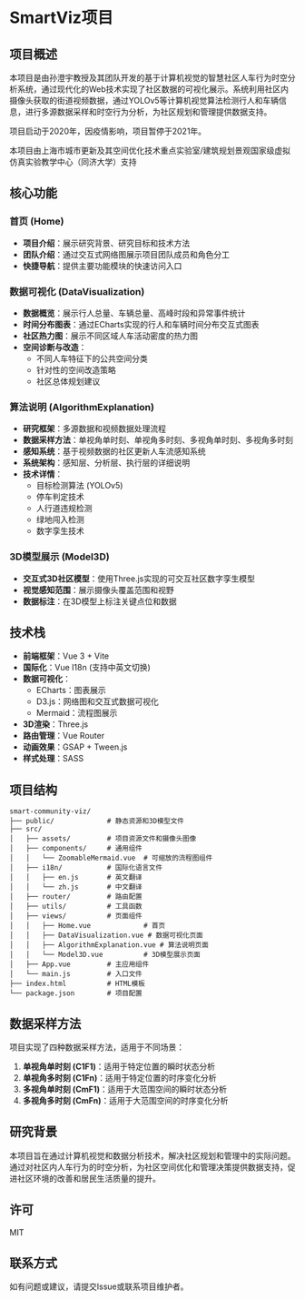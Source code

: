 # SmartViz项目

## 项目概述

本项目是由孙澄宇教授及其团队开发的基于计算机视觉的智慧社区人车行为时空分析系统，通过现代化的Web技术实现了社区数据的可视化展示。系统利用社区内摄像头获取的街道视频数据，通过YOLOv5等计算机视觉算法检测行人和车辆信息，进行多源数据采样和时空行为分析，为社区规划和管理提供数据支持。

项目启动于2020年，因疫情影响，项目暂停于2021年。

本项目由上海市城市更新及其空间优化技术重点实验室/建筑规划景观国家级虚拟仿真实验教学中心（同济大学）支持

## 核心功能

### 首页 (Home)

- **项目介绍**：展示研究背景、研究目标和技术方法
- **团队介绍**：通过交互式网络图展示项目团队成员和角色分工
- **快捷导航**：提供主要功能模块的快速访问入口

### 数据可视化 (DataVisualization)

- **数据概览**：展示行人总量、车辆总量、高峰时段和异常事件统计
- **时间分布图表**：通过ECharts实现的行人和车辆时间分布交互式图表
- **社区热力图**：展示不同区域人车活动密度的热力图
- **空间诊断与改造**：
  - 不同人车特征下的公共空间分类
  - 针对性的空间改造策略
  - 社区总体规划建议

### 算法说明 (AlgorithmExplanation)

- **研究框架**：多源数据和视频数据处理流程
- **数据采样方法**：单视角单时刻、单视角多时刻、多视角单时刻、多视角多时刻
- **感知系统**：基于视频数据的社区更新人车流感知系统
- **系统架构**：感知层、分析层、执行层的详细说明
- **技术详情**：
  - 目标检测算法 (YOLOv5)
  - 停车判定技术
  - 人行道违规检测
  - 绿地闯入检测
  - 数字孪生技术

### 3D模型展示 (Model3D)

- **交互式3D社区模型**：使用Three.js实现的可交互社区数字孪生模型
- **视觉感知范围**：展示摄像头覆盖范围和视野
- **数据标注**：在3D模型上标注关键点位和数据

## 技术栈

- **前端框架**：Vue 3 + Vite
- **国际化**：Vue I18n (支持中英文切换)
- **数据可视化**：
  - ECharts：图表展示
  - D3.js：网络图和交互式数据可视化
  - Mermaid：流程图展示
- **3D渲染**：Three.js
- **路由管理**：Vue Router
- **动画效果**：GSAP + Tween.js
- **样式处理**：SASS

## 项目结构

```
smart-community-viz/
├── public/             # 静态资源和3D模型文件
├── src/
│   ├── assets/         # 项目资源文件和摄像头图像
│   ├── components/     # 通用组件
│   │   └── ZoomableMermaid.vue  # 可缩放的流程图组件
│   ├── i18n/           # 国际化语言文件
│   │   ├── en.js       # 英文翻译
│   │   └── zh.js       # 中文翻译
│   ├── router/         # 路由配置
│   ├── utils/          # 工具函数
│   ├── views/          # 页面组件
│   │   ├── Home.vue             # 首页
│   │   ├── DataVisualization.vue # 数据可视化页面
│   │   ├── AlgorithmExplanation.vue # 算法说明页面
│   │   └── Model3D.vue          # 3D模型展示页面
│   ├── App.vue         # 主应用组件
│   └── main.js         # 入口文件
├── index.html          # HTML模板
└── package.json        # 项目配置
```

## 数据采样方法

项目实现了四种数据采样方法，适用于不同场景：

1. **单视角单时刻 (C1F1)**：适用于特定位置的瞬时状态分析
2. **单视角多时刻 (C1Fn)**：适用于特定位置的时序变化分析
3. **多视角单时刻 (CmF1)**：适用于大范围空间的瞬时状态分析
4. **多视角多时刻 (CmFn)**：适用于大范围空间的时序变化分析

## 研究背景

本项目旨在通过计算机视觉和数据分析技术，解决社区规划和管理中的实际问题。通过对社区内人车行为的时空分析，为社区空间优化和管理决策提供数据支持，促进社区环境的改善和居民生活质量的提升。

## 许可

MIT

## 联系方式

如有问题或建议，请提交Issue或联系项目维护者。
